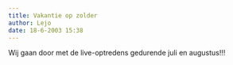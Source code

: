 ```yaml
---
title: Vakantie op zolder
author: Lejo
date: 18-6-2003 15:38
---
```


Wij gaan door met de live-optredens gedurende juli en augustus!!!

